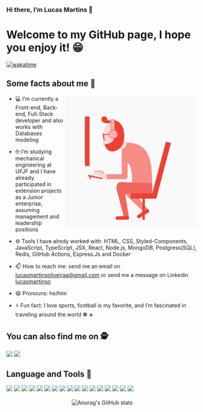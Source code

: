### Hi there, I’m Lucas Martins 👋 

# Welcome to my GitHub page, I hope you enjoy it! 😁 

[![wakatime](https://wakatime.com/badge/user/05fd8950-25a0-4e76-9b4d-9998fc4f063f.svg)](https://wakatime.com/@05fd8950-25a0-4e76-9b4d-9998fc4f063f)

## Some facts about me 💬 

<img align="right" alt="gif" src="https://github.com/lucasmartinso/lucasmartinso/blob/main/Bm7L.gif" width="350" height="350" />

- 💻 I’m currently a Front-end, Back-end, Full-Stack developer and also works with Databases modeling

- 🤓 I’m studying mechanical engineering at UFJF and I have already participated in extension projects as a Junior enterprise, assuming management and leadership positions

- ⚙️ Tools I have alredy worked with: HTML, CSS, Styled-Components, JavaScript, TypeScript, JSX, React, Node.js, MongoDB, Postgress(SQL), Redis, GitHub Actions, Express.Js and Docker

- 📫 How to reach me: send me an email on lucasmartinsoliveiraa@gmail.com or send me a message on Linkedin [ lucasmartinso  ]( https://www.linkedin.com/in/lucas-martins-8891bb212/  ) 

- 😄 Pronouns: he/him 

- ⚡ Fun fact: I love sports, football is my favorite, and I’m fascinated in traveling around the world  ⚽ ✈️

## You can also find me on 🕵️
[<img src="https://img.shields.io/badge/LinkedIn-0077B5?style=for-the-badge&logo=linkedin&logoColor=white" >](https://www.linkedin.com/in/lucas-martins-8891bb212/) [<img src="https://img.shields.io/badge/Gmail-D14836?style=for-the-badge&logo=gmail&logoColor=white" >](mailto:lucasmartinsoliveiraa@gmail.com)

## Language and Tools 🧰
<p align="flex-start">
  <img src="https://img.shields.io/badge/html5-%23E34F26.svg?style=for-the-badge&logo=html5&logoColor=white" style="margin-bottom: 4px;" height="30px">
  <img src="https://img.shields.io/badge/css3-%231572B6.svg?style=for-the-badge&logo=css3&logoColor=white" style="margin-bottom: 4px;" height="30px">
  <img src="https://img.shields.io/badge/Linux-FCC624?style=for-the-badge&logo=linux&logoColor=black" style="margin-bottom: 4px;" height="30px">
  <img src="https://img.shields.io/badge/react-%2320232a.svg?style=for-the-badge&logo=react&logoColor=%2361DAFB" style="margin-bottom: 4px;" height="30px">
  <img src="https://img.shields.io/badge/node.js-6DA55F?style=for-the-badge&logo=node.js&logoColor=white" style="margin-bottom: 4px;" height="30px">
   <img src="https://img.shields.io/badge/PostgreSQL-316192?style=for-the-badge&logo=postgresql&logoColor=white" style="margin-bottom: 4px;" height="30px">
  <img src="https://img.shields.io/badge/MongoDB-4EA94B?style=for-the-badge&logo=mongodb&logoColor=white" style="margin-bottom: 4px;" height="30px">
  <img src="https://img.shields.io/badge/javascript-%23323330.svg?style=for-the-badge&logo=javascript&logoColor=%23F7DF1E" style="margin-bottom: 4px;" height="30px">
  <img src="https://img.shields.io/badge/typescript-%23007ACC.svg?style=for-the-badge&logo=typescript&logoColor=white" style="margin-bottom: 4px;" height="30px">
  <img src="https://img.shields.io/badge/Figma-F24E1E?style=for-the-badge&logo=figma&logoColor=white" style="margin-bottom: 4px;" height="30px">
  <img src="https://img.shields.io/badge/Docker-2496ED?style=flat-square&logo=Docker&logoColor=white" style="margin-bottom: 4px;" height="30px"> 
  <img src="https://img.shields.io/badge/redis-%23DD0031.svg?&style=for-the-badge&logo=redis&logoColor=white" style="margin-bottom: 4px;" height="30px"> 
  <img src="https://img.shields.io/badge/-cypress-%23E5E5E5?style=for-the-badge&logo=cypress&logoColor=058a5e" style="margin-bottom: 4px;" height="30px"> 
  <img src="https://img.shields.io/badge/github%20actions-%232671E5.svg?style=for-the-badge&logo=githubactions&logoColor=white" style="margin-bottom: 4px;" height="30px"> 
  <img src="https://img.shields.io/badge/git-%23F05033.svg?style=for-the-badge&logo=git&logoColor=white" style="margin-bottom: 4px;" height="30px"> 
  <img src="https://img.shields.io/badge/styled--components-DB7093?style=for-the-badge&logo=styled-components&logoColor=white" style="margin-bottom: 4px;" height="30px"> 
  <img src="https://img.shields.io/badge/express.js-%23404d59.svg?style=for-the-badge&logo=express&logoColor=%2361DAFB" style="margin-bottom: 4px;" height="30px"> 
</p> 

<div align="center"> 

![Anurag's GitHub stats](https://github-readme-stats.vercel.app/api?username=lucasmartinso&show_icons=true&theme=radical)  

</div>  
